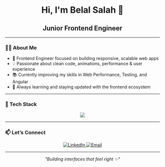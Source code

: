 <h1 align="center">Hi, I'm Belal Salah 👋</h1>
<h2 align="center">
  <b>Junior Frontend Engineer </b>
</h2>

---

### 👨‍💻 About Me

- 🚀 Frontend Engineer focused on building responsive, scalable web apps  
- 💡 Passionate about clean code, animations, performance & user experience  
- 📚 Currently improving my skills in Web Performance, Testing, and  Angular  
- 🌱 Always learning and staying updated with the frontend ecosystem  

---

### 🧰 Tech Stack

<p align="center">
  <img src="https://skillicons.dev/icons?i=html,css,js,ts,angular,bootstrap,postman,figma,nodejs,mongodb" />
</p>


---


### 📫 Let’s Connect

<p align="center">
  <a href="https://www.linkedin.com/in/belal-salah-2930b9287/" target="_blank">
    <img alt="LinkedIn" src="https://img.shields.io/badge/LinkedIn-blue?style=for-the-badge&logo=linkedin" />
  </a>
  <a href="mailto:belal.salah259@gmail.com">
    <img alt="Email" src="https://img.shields.io/badge/Email-red?style=for-the-badge&logo=gmail" />
  </a>
</p>

---

<p align="center"><i>"Building interfaces that feel right ✨"</i></p>

